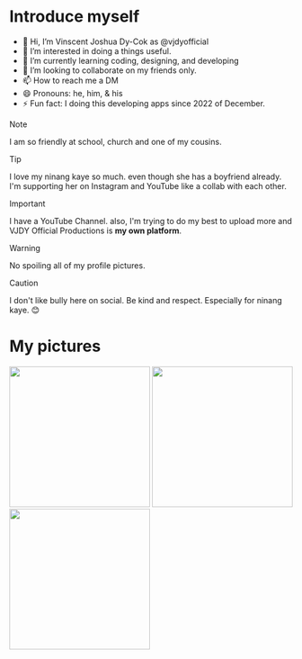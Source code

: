 # Introduce myself

- 👋 Hi, I’m Vinscent Joshua Dy-Cok as @vjdyofficial
- 👀 I’m interested in doing a things useful.
- 🌱 I’m currently learning coding, designing, and developing
- 💞️ I’m looking to collaborate on my friends only.
- 📫 How to reach me a DM
- 😄 Pronouns: he, him, & his
- ⚡ Fun fact: I doing this developing apps since 2022 of December.

> [!NOTE]
> I am so friendly at school, church and one of my cousins.

> [!TIP]
I love my ninang kaye so much. even though she has a boyfriend already. I'm supporting her on Instagram and YouTube like a collab with each other.

> [!IMPORTANT]
> I have a YouTube Channel. also, I'm trying to do my best to upload more and VJDY Official Productions is **my own platform**.

> [!WARNING]
> No spoiling all of my profile pictures.

> [!CAUTION]
> I don't like bully here on social. Be kind and respect. Especially for ninang kaye. 😊


# My pictures
<img width="250px" src="https://github.com/vjdyofficial/vjdyofficial/assets/136038916/0362f923-397d-4d93-85e2-e7690905d5f3">
<img width="250px" src="https://github.com/vjdyofficial/vjdyofficial/assets/136038916/d61fdab3-9ab0-426a-a010-fe0257872fa6">
<img width="250px" src="https://github.com/vjdyofficial/vjdyofficial/assets/136038916/5c79253f-6877-4650-9d30-a0f08f9c4f8a">


<!---
vjdyofficial/vjdyofficial is a ✨ special ✨ repository because its `README.md` (this file) appears on your GitHub profile.
You can click the Preview link to take a look at your changes.
--->


